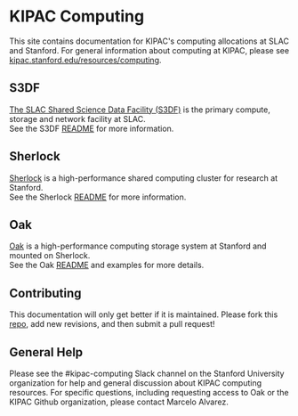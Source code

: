 # KIPAC Computing

This site contains documentation for KIPAC's computing allocations at SLAC and Stanford.
For general information about computing at KIPAC, please see [kipac.stanford.edu/resources/computing](https://kipac.stanford.edu/resources/computing).

## S3DF
[The SLAC Shared Science Data Facility (S3DF)](https://s3df.slac.stanford.edu/) is the primary compute, storage and network facility at SLAC.\
See the S3DF [README](s3df/README.md) for more information.

## Sherlock
[Sherlock](https://www.sherlock.stanford.edu/) is a high-performance shared computing cluster for research at Stanford.\
See the Sherlock [README](sherlock/README.md) for more information.

## Oak
[Oak](https://uit.stanford.edu/service/oak-storage)  is a high-performance computing storage system at Stanford and mounted on Sherlock.\
See the Oak [README](oak/README.md) and examples for more details.

## Contributing

This documentation will only get better if it is maintained. Please fork this [repo](https://github.com/KIPAC/computing), add new revisions, and then submit a pull request!

## General Help

Please see the #kipac-computing Slack channel on the Stanford University organization for help and general discussion about KIPAC computing resources. For specific questions, including requesting access to Oak or the KIPAC Github organization, please contact Marcelo Alvarez.

